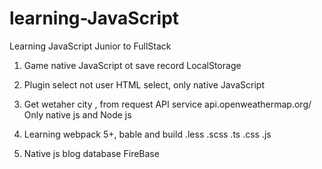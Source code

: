 # learning-JavaScript
Learning JavaScript Junior to FullStack

1) Game native JavaScript ot save record LocalStorage

2) Plugin select not user HTML select, only native JavaScript

3) Get wetaher city , from request API service api.openweathermap.org/ Only native js and Node js

4) Learning webpack 5+, bable and build .less .scss .ts .css .js

5) Native js blog database FireBase
